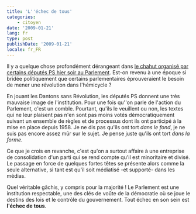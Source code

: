 ```yaml
---
title: 'L''échec de tous'
categories:
    - citoyen
date: '2009-01-21'
lang: fr
type: post
publishDate: '2009-01-21'
locale: fr_FR
---
```


Il y a quelque chose profondément dérangeant dans [le chahut organisé par certains députés PS hier soir au Parlement](http://tempsreel.nouvelobs.com/libertes-sous-pression/20090121.OBS0698/travail-legislatif-les-deputes-ps-manifestent.html). Est-on revenu à une époque si bridée politiquement que certains parlementaires éprouveraient le besoin de mener une révolution dans l'hémicycle&nbsp;?

En jouant les Dantons sans Révolution, les députés PS donnent une très mauvaise image de l'institution. Pour une fois qu''on parle de l'action du Parlement, c'est un comble. Pourtant, qu'ils le veuillent ou non, les textes qui ne leur plaisent pas n'en sont pas moins votés démocratiquement suivant un ensemble de règles et de processus dont ils ont participé à la mise en place depuis 1958\. Je ne dis pas qu'ils ont tort _dans le fond_, je ne suis pas encore assez mûr sur le sujet. Je pense juste qu'ils ont tort _dans la forme_.

Ce que je crois en revanche, c'est qu'on a surtout affaire à une entreprise de consolidation d'un parti qui se rend compte qu'il est minoritaire et divisé. Le passage en force de quelques fortes têtes se présente alors comme la seule alternative, si tant est qu'il soit médiatisé -et supporté- dans les médias.

Quel véritable gâchis, y compris pour la majorité&nbsp;! Le Parlement est une institution respectable, une des clés de voûte de la démocratie où se joue le destins des lois et le contrôle du gouvernement. Tout échec en son sein est **l'échec de tous**.